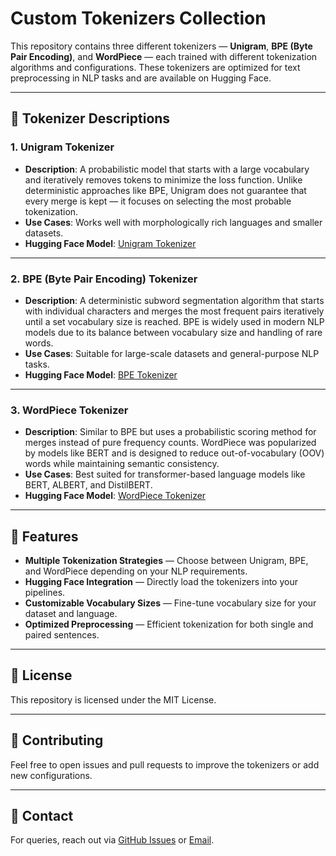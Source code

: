 # Custom Tokenizers Collection

This repository contains three different tokenizers — **Unigram**, **BPE (Byte Pair Encoding)**, and **WordPiece** — each trained with different tokenization algorithms and configurations. These tokenizers are optimized for text preprocessing in NLP tasks and are available on Hugging Face.

---

## 📌 Tokenizer Descriptions

### 1. **Unigram Tokenizer**
- **Description**: A probabilistic model that starts with a large vocabulary and iteratively removes tokens to minimize the loss function. Unlike deterministic approaches like BPE, Unigram does not guarantee that every merge is kept — it focuses on selecting the most probable tokenization.
- **Use Cases**: Works well with morphologically rich languages and smaller datasets.
- **Hugging Face Model**: [Unigram Tokenizer](https://huggingface.co/yakul259/english-unigram-tokenizer-60k)

---

### 2. **BPE (Byte Pair Encoding) Tokenizer**
- **Description**: A deterministic subword segmentation algorithm that starts with individual characters and merges the most frequent pairs iteratively until a set vocabulary size is reached. BPE is widely used in modern NLP models due to its balance between vocabulary size and handling of rare words.
- **Use Cases**: Suitable for large-scale datasets and general-purpose NLP tasks.
- **Hugging Face Model**: [BPE Tokenizer](https://huggingface.co/yakul259/english_bpe_tokenizer-60k)

---

### 3. **WordPiece Tokenizer**
- **Description**: Similar to BPE but uses a probabilistic scoring method for merges instead of pure frequency counts. WordPiece was popularized by models like BERT and is designed to reduce out-of-vocabulary (OOV) words while maintaining semantic consistency.
- **Use Cases**: Best suited for transformer-based language models like BERT, ALBERT, and DistilBERT.
- **Hugging Face Model**: [WordPiece Tokenizer](https://huggingface.co/yakul259/english-wordpiece-tokenizer-60k)

---

## 🚀 Features
- **Multiple Tokenization Strategies** — Choose between Unigram, BPE, and WordPiece depending on your NLP requirements.
- **Hugging Face Integration** — Directly load the tokenizers into your pipelines.
- **Customizable Vocabulary Sizes** — Fine-tune vocabulary size for your dataset and language.
- **Optimized Preprocessing** — Efficient tokenization for both single and paired sentences.

---


## 📜 License
This repository is licensed under the MIT License.

---

## 🤝 Contributing
Feel free to open issues and pull requests to improve the tokenizers or add new configurations.

---

## 📧 Contact
For queries, reach out via [GitHub Issues](https://github.com/your-username/tokenizers-collection/issues) or [Email](arn23748@gmail.com).

